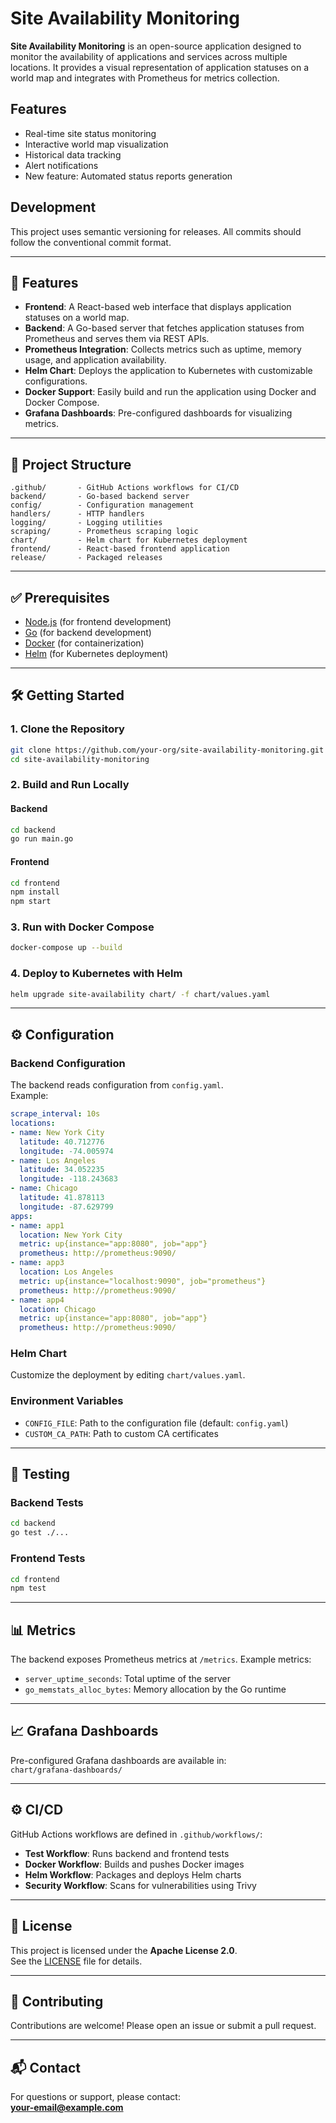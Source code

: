 # Site Availability Monitoring

**Site Availability Monitoring** is an open-source application designed to monitor the availability of applications and services across multiple locations. It provides a visual representation of application statuses on a world map and integrates with Prometheus for metrics collection.

## Features

- Real-time site status monitoring
- Interactive world map visualization
- Historical data tracking
- Alert notifications
- New feature: Automated status reports generation

## Development

This project uses semantic versioning for releases. All commits should follow the conventional commit format.

---

## 🚀 Features

- **Frontend**: A React-based web interface that displays application statuses on a world map.  
- **Backend**: A Go-based server that fetches application statuses from Prometheus and serves them via REST APIs.  
- **Prometheus Integration**: Collects metrics such as uptime, memory usage, and application availability.  
- **Helm Chart**: Deploys the application to Kubernetes with customizable configurations.  
- **Docker Support**: Easily build and run the application using Docker and Docker Compose.  
- **Grafana Dashboards**: Pre-configured dashboards for visualizing metrics.  

---

## 📁 Project Structure

```text
.github/       - GitHub Actions workflows for CI/CD  
backend/       - Go-based backend server  
config/        - Configuration management  
handlers/      - HTTP handlers  
logging/       - Logging utilities  
scraping/      - Prometheus scraping logic  
chart/         - Helm chart for Kubernetes deployment  
frontend/      - React-based frontend application  
release/       - Packaged releases  
```

---

## ✅ Prerequisites

- [Node.js](https://nodejs.org/) (for frontend development)  
- [Go](https://golang.org/) (for backend development)  
- [Docker](https://www.docker.com/) (for containerization)  
- [Helm](https://helm.sh/) (for Kubernetes deployment)  

---

## 🛠️ Getting Started

### 1. Clone the Repository

```bash
git clone https://github.com/your-org/site-availability-monitoring.git
cd site-availability-monitoring
```

### 2. Build and Run Locally

#### Backend

```bash
cd backend
go run main.go
```

#### Frontend

```bash
cd frontend
npm install
npm start
```

### 3. Run with Docker Compose

```bash
docker-compose up --build
```

### 4. Deploy to Kubernetes with Helm

```bash
helm upgrade site-availability chart/ -f chart/values.yaml
```

---

## ⚙️ Configuration

### Backend Configuration

The backend reads configuration from `config.yaml`.  
Example:

```yaml
scrape_interval: 10s
locations:
- name: New York City
  latitude: 40.712776
  longitude: -74.005974
- name: Los Angeles
  latitude: 34.052235
  longitude: -118.243683
- name: Chicago
  latitude: 41.878113
  longitude: -87.629799
apps:
- name: app1
  location: New York City
  metric: up{instance="app:8080", job="app"}
  prometheus: http://prometheus:9090/
- name: app3
  location: Los Angeles
  metric: up{instance="localhost:9090", job="prometheus"}
  prometheus: http://prometheus:9090/
- name: app4
  location: Chicago
  metric: up{instance="app:8080", job="app"}
  prometheus: http://prometheus:9090/
```

### Helm Chart

Customize the deployment by editing `chart/values.yaml`.

### Environment Variables

- `CONFIG_FILE`: Path to the configuration file (default: `config.yaml`)  
- `CUSTOM_CA_PATH`: Path to custom CA certificates  

---

## 🧪 Testing

### Backend Tests

```bash
cd backend
go test ./...
```

### Frontend Tests

```bash
cd frontend
npm test
```

---

## 📊 Metrics

The backend exposes Prometheus metrics at `/metrics`. Example metrics:

- `server_uptime_seconds`: Total uptime of the server  
- `go_memstats_alloc_bytes`: Memory allocation by the Go runtime  

---

## 📈 Grafana Dashboards

Pre-configured Grafana dashboards are available in:  
`chart/grafana-dashboards/`

---

## ⚙️ CI/CD

GitHub Actions workflows are defined in `.github/workflows/`:

- **Test Workflow**: Runs backend and frontend tests  
- **Docker Workflow**: Builds and pushes Docker images  
- **Helm Workflow**: Packages and deploys Helm charts  
- **Security Workflow**: Scans for vulnerabilities using Trivy  

---

## 📄 License

This project is licensed under the **Apache License 2.0**.  
See the [LICENSE](LICENSE) file for details.

---

## 🤝 Contributing

Contributions are welcome! Please open an issue or submit a pull request.

---

## 📬 Contact

For questions or support, please contact:  
[**your-email@example.com**](mailto:your-email@example.com)
